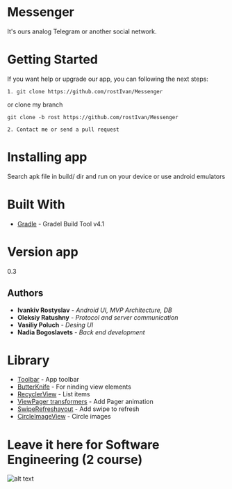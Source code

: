 # Messenger
It's ours analog Telegram or another social network.

# Getting Started

If you want help or upgrade our app, you can following the next steps:

```
1. git clone https://github.com/rostIvan/Messenger   

```
or clone my branch

```
git clone -b rost https://github.com/rostIvan/Messenger 
```

```
2. Contact me or send a pull request 
```

# Installing app

Search apk file in build/ dir and run on your device or use android emulators 

# Built With

* [Gradle](https://gradle.org/install/) - Gradel Build Tool v4.1

# Version app

0.3

## Authors
* **Ivankiv Rostyslav** - *Android UI, MVP Architecture, DB*
* **Oleksiy Ratushny** - *Protocol and server communication*
* **Vasiliy Poluch** - *Desing UI*
* **Nadia Bogoslavets** - *Back end development*

# Library
* [Toolbar](https://developer.android.com/reference/android/support/v7/widget/Toolbar.html) - App toolbar
* [ButterKnife](http://jakewharton.github.io/butterknife/) - For ninding view elements
* [RecyclerView](https://developer.android.com/reference/android/support/v7/widget/RecyclerView.html) - List items
* [ViewPager transformers](https://github.com/geftimov/android-viewpager-transformers/) - Add Pager animation
* [SwipeRefreshayout](https://developer.android.com/reference/android/support/v4/widget/SwipeRefreshLayout.html) - Add swipe to refresh
* [CircleImageView](https://github.com/hdodenhof/CircleImageView/) - Circle images


# Leave it here for Software Engineering (2 course)
![alt text](https://hikaruzone.files.wordpress.com/2015/10/in-case-of-fire-1-git-commit-2-git-push-3-leave-building2.png?w=800&h=559)
